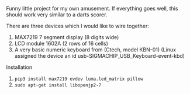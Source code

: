 Funny little project for my own amusement.
If everything goes well, this should work very similar to a darts scorer.

There are three devices which I would like to wire together:

1. MAX7219 7 segment display (8 digits wide)
2. LCD module 1602A (2 rows of 16 cells)
3. A very basic numeric keyboard from (Ctech, model KBN-01)
   (Linux assigned the device an id usb-SIGMACHIP_USB_Keyboard-event-kbd)

Installation

1. ```pip3 install max7219 evdev luma.led_matrix pillow```
2. ```sudo apt-get install libopenjp2-7```
